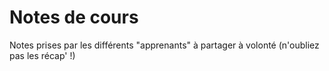 # Notes de cours
Notes prises par les différents "apprenants" à partager à volonté (n'oubliez pas les récap' !)

